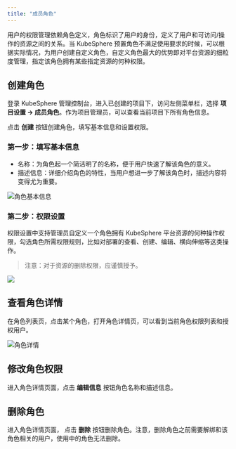 ```yaml
---
title: "成员角色"
---
```


用户的权限管理依赖角色定义，角色标识了用户的身份，定义了用户和可访问/操作的资源之间的关系。当 KubeSphere 预置角色不满足使用要求的时候，可以根据实际情况，为用户创建自定义角色，自定义角色最大的优势即对平台资源的细粒度管理，指定该角色拥有某些指定资源的何种权限。

## 创建角色  

登录 KubeSphere 管理控制台，进入已创建的项目下，访问左侧菜单栏，选择 **项目设置 → 成员角色**。作为项目管理员，可以查看当前项目下所有角色信息。  

点击 **创建** 按钮创建角色，填写基本信息和设置权限。

### 第一步：填写基本信息

- 名称：为角色起一个简洁明了的名称，便于用户快速了解该角色的意义。
- 描述信息：详细介绍角色的特性，当用户想进一步了解该角色时，描述内容将变得尤为重要。

![角色基本信息](/ae-role-basic.png)

### 第二步：权限设置

权限设置中支持管理员自定义一个角色拥有 KubeSphere 平台资源的何种操作权限，勾选角色所需权限规则，比如对部署的查看、创建、编辑、横向伸缩等这类操作。

> 注意：对于资源的删除权限，应谨慎授予。

![](/ae-role-setting.png)


## 查看角色详情  

在角色列表页，点击某个角色，打开角色详情页，可以看到当前角色权限列表和授权用户。

![角色详情](/ae-role-details.png)

## 修改角色权限  

进入角色详情页面，点击 **编辑信息** 按钮角色名称和描述信息。

## 删除角色  

进入角色详情页面， 点击 **删除** 按钮删除角色。注意，删除角色之前需要解绑和该角色相关的用户，使用中的角色无法删除。

